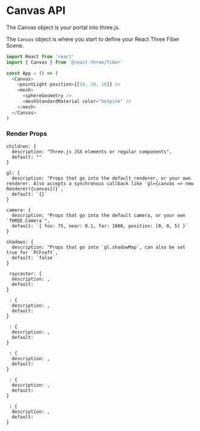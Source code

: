 # Canvas API

The Canvas object is your portal into three.js.

The `Canvas` object is where you start to define your React Three Fiber
Scene.

```javascript
import React from 'react'
import { Canvas } from '@react-three/fiber'

const App = () => (
  <Canvas>
    <pointLight position={[10, 10, 10]} />
    <mesh>
      <sphereGeometry />
      <meshStandardMaterial color="hotpink" />
    </mesh>
  </Canvas>
)
```

### Render Props

```
children: {
  description: "Three.js JSX elements or regular components",
  default: ""
}
```

```
gl: {
  description: "Props that go into the default renderer, or your own renderer. Also accepts a synchronous callback like `gl={canvas => new Renderer({canvas})}`,
  default: `{}`
}
```

```
camera: {
  description: "Props that go into the default camera, or your own `THREE.Camera`",
  default: `{ fov: 75, near: 0.1, far: 1000, position: [0, 0, 5] }`
}
```

```
shadows: {
  description: "Props that go into `gl.shadowMap`, can also be set true for `PCFsoft`,
  default: `false`
}
```

```
 raycaster: {
  description: ,
  default:
}
```

```
 : {
  description: ,
  default:
}
```

```
 : {
  description: ,
  default:
}
```

```
 : {
  description: ,
  default:
}
```

```
 : {
  description: ,
  default:
}
```

```
 : {
  description: ,
  default:
}
```
